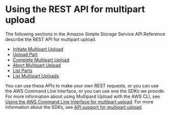 # Using the REST API for multipart upload<a name="UsingRESTAPImpUpload"></a>

The following sections in the Amazon Simple Storage Service API Reference describe the REST API for multipart upload\. 
+ [Initiate Multipart Upload](https://docs.aws.amazon.com/AmazonS3/latest/API/mpUploadInitiate.html)
+ [Upload Part](https://docs.aws.amazon.com/AmazonS3/latest/API/mpUploadUploadPart.html)
+ [Complete Multipart Upload](https://docs.aws.amazon.com/AmazonS3/latest/API/mpUploadComplete.html)
+ [Abort Multipart Upload](https://docs.aws.amazon.com/AmazonS3/latest/API/mpUploadAbort.html)
+ [List Parts](https://docs.aws.amazon.com/AmazonS3/latest/API/mpUploadListParts.html)
+ [List Multipart Uploads](https://docs.aws.amazon.com/AmazonS3/latest/API/mpUploadListMPUpload.html)

You can use these APIs to make your own REST requests, or you can use the AWS Command Line Interface, or you can use one the SDKs we provide\. For more information about using Multipard Upload with the AWS CLI, see [Using the AWS Command Line Interface for multipart upload](UsingCLImpUpload.md)\. For more information about the SDKs, see [API support for multipart upload](sdksupportformpu.md)\.